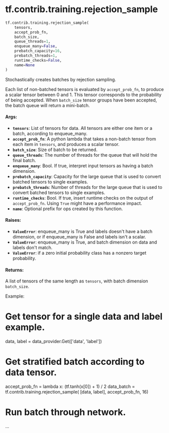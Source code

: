 <div itemscope itemtype="http://developers.google.com/ReferenceObject">
<meta itemprop="name" content="tf.contrib.training.rejection_sample" />
<meta itemprop="path" content="Stable" />
</div>

# tf.contrib.training.rejection_sample

``` python
tf.contrib.training.rejection_sample(
    tensors,
    accept_prob_fn,
    batch_size,
    queue_threads=1,
    enqueue_many=False,
    prebatch_capacity=16,
    prebatch_threads=1,
    runtime_checks=False,
    name=None
)
```

Stochastically creates batches by rejection sampling.

Each list of non-batched tensors is evaluated by `accept_prob_fn`, to produce
a scalar tensor between 0 and 1. This tensor corresponds to the probability of
being accepted. When `batch_size` tensor groups have been accepted, the batch
queue will return a mini-batch.

#### Args:

* <b>`tensors`</b>: List of tensors for data. All tensors are either one item or a
      batch, according to enqueue_many.
* <b>`accept_prob_fn`</b>: A python lambda that takes a non-batch tensor from each
      item in `tensors`, and produces a scalar tensor.
* <b>`batch_size`</b>: Size of batch to be returned.
* <b>`queue_threads`</b>: The number of threads for the queue that will hold the final
    batch.
* <b>`enqueue_many`</b>: Bool. If true, interpret input tensors as having a batch
      dimension.
* <b>`prebatch_capacity`</b>: Capacity for the large queue that is used to convert
    batched tensors to single examples.
* <b>`prebatch_threads`</b>: Number of threads for the large queue that is used to
    convert batched tensors to single examples.
* <b>`runtime_checks`</b>: Bool. If true, insert runtime checks on the output of
      `accept_prob_fn`. Using `True` might have a performance impact.
* <b>`name`</b>: Optional prefix for ops created by this function.

#### Raises:

* <b>`ValueError`</b>: enqueue_many is True and labels doesn't have a batch
      dimension, or if enqueue_many is False and labels isn't a scalar.
* <b>`ValueError`</b>: enqueue_many is True, and batch dimension on data and labels
      don't match.
* <b>`ValueError`</b>: if a zero initial probability class has a nonzero target
      probability.

#### Returns:

  A list of tensors of the same length as `tensors`, with batch dimension
  `batch_size`.

Example:
  # Get tensor for a single data and label example.
  data, label = data_provider.Get(['data', 'label'])

  # Get stratified batch according to data tensor.
  accept_prob_fn = lambda x: (tf.tanh(x[0]) + 1) / 2
  data_batch = tf.contrib.training.rejection_sample(
      [data, label], accept_prob_fn, 16)

  # Run batch through network.
  ...